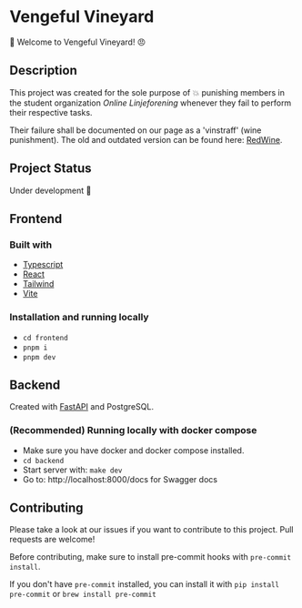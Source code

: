 # Vengeful Vineyard

:wine_glass: Welcome to Vengeful Vineyard! :angry:

## Description

This project was created for the sole purpose of :boom: punishing members in the
student organization <i>Online Linjeforening</i> whenever they fail to perform
their respective tasks.

Their failure shall be documented on our page as a 'vinstraff' (wine punishment).
The old and outdated version can be found here: [RedWine](https://online.ntnu.no/redwine/).

## Project Status

Under development 🚧

## Frontend

### Built with

- [Typescript](https://www.typescriptlang.org/)
- [React](https://reactjs.org/)
- [Tailwind](https://tailwindcss.com/)
- [Vite](https://vitejs.dev/)

### Installation and running locally

* `cd frontend`
* `pnpm i`
* `pnpm dev`


## Backend

Created with [FastAPI](https://fastapi.tiangolo.com) and PostgreSQL.

### (Recommended) Running locally with docker compose
* Make sure you have docker and docker compose installed.
* `cd backend`
* Start server with: `make dev`
* Go to: http://localhost:8000/docs for Swagger docs

## Contributing

Please take a look at our issues if you want to contribute to this project. Pull requests are welcome!

Before contributing, make sure to install pre-commit hooks with `pre-commit install`.

If you don't have `pre-commit` installed, you can install it with `pip install pre-commit` or `brew install pre-commit`

